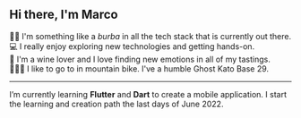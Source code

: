<!--
**lanfr0/lanfr0** is a ✨ _special_ ✨ repository because its `README.md` (this file) appears on your GitHub profile.

Here are some ideas to get you started:

- 🔭 I’m currently working on ...
- 🌱 I’m currently learning ...
- 👯 I’m looking to collaborate on ...
- 🤔 I’m looking for help with ...
- 💬 Ask me about ...
- 📫 How to reach me: ...
- 😄 Pronouns: ...
- ⚡ Fun fact: ...
-->

## Hi there, I'm Marco
👶🏻  I'm something like a *burba* in all the tech stack that is currently out there. <br>
💻  I really enjoy exploring new technologies and getting hands-on. <br>
🍷  I'm a wine lover and I love finding new emotions in all of my tastings. <br>
🚵🏻‍♂️  I like to go to in mountain bike. I've a humble Ghost Kato Base 29. <br>

<hr>

I’m currently learning __Flutter__ and __Dart__ to create a mobile application. I start the learning and creation path the last days of June 2022.
